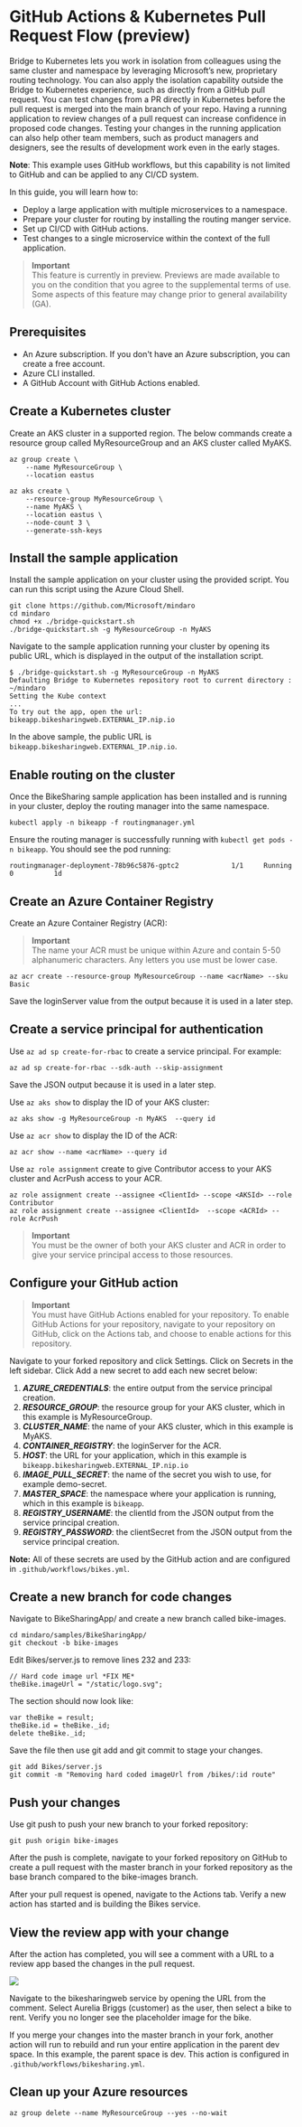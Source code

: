 # GitHub Actions & Kubernetes Pull Request Flow (preview)

Bridge to Kubernetes lets you work in isolation from colleagues using the same cluster and namespace by leveraging Microsoft’s new, proprietary routing technology. You can also apply the isolation capability outside the Bridge to Kubernetes experience, such as directly from a GitHub pull request. You can test changes from a PR directly in Kubernetes before the pull request is merged into the main branch of your repo. Having a running application to review changes of a pull request can increase confidence in proposed code changes. Testing your changes in the running application can also help other team members, such as product managers and designers, see the results of development work even in the early stages.

**Note**: This example uses GitHub workflows, but this capability is not limited to GitHub and can be applied to any CI/CD system. 

In this guide, you will learn how to:
- Deploy a large application with multiple microservices to a namespace.
- Prepare your cluster for routing by installing the routing manger service. 
- Set up CI/CD with GitHub actions.
- Test changes to a single microservice within the context of the full application.

> **Important**<br />
This feature is currently in preview. Previews are made available to you on the condition that you agree to the supplemental terms of use. Some aspects of this feature may change prior to general availability (GA).

## Prerequisites
- An Azure subscription. If you don't have an Azure subscription, you can create a free account.
- Azure CLI installed.
- A GitHub Account with GitHub Actions enabled.

## Create a Kubernetes cluster
Create an AKS cluster in a supported region. The below commands create a resource group called MyResourceGroup and an AKS cluster called MyAKS.

```
az group create \
    --name MyResourceGroup \
    --location eastus

az aks create \
    --resource-group MyResourceGroup \
    --name MyAKS \
    --location eastus \
    --node-count 3 \
    --generate-ssh-keys
```

## Install the sample application
Install the sample application on your cluster using the provided script. You can run this script using the Azure Cloud Shell.

```
git clone https://github.com/Microsoft/mindaro
cd mindaro
chmod +x ./bridge-quickstart.sh
./bridge-quickstart.sh -g MyResourceGroup -n MyAKS
```

Navigate to the sample application running your cluster by opening its public URL, which is displayed in the output of the installation script.

```
$ ./bridge-quickstart.sh -g MyResourceGroup -n MyAKS
Defaulting Bridge to Kubernetes repository root to current directory : ~/mindaro
Setting the Kube context
...
To try out the app, open the url:
bikeapp.bikesharingweb.EXTERNAL_IP.nip.io
```

In the above sample, the public URL is `bikeapp.bikesharingweb.EXTERNAL_IP.nip.io`.

## Enable routing on the cluster
Once the BikeSharing sample application has been installed and is running in your cluster, deploy the routing manager into the same namespace.

```
kubectl apply -n bikeapp -f routingmanager.yml
```

Ensure the routing manager is successfully running with `kubectl get pods -n bikeapp`. You should see the pod running: 

```
routingmanager-deployment-78b96c5876-gptc2             1/1     Running     0          1d
```

## Create an Azure Container Registry

Create an Azure Container Registry (ACR):

> **Important**<br />
The name your ACR must be unique within Azure and contain 5-50 alphanumeric characters. Any letters you use must be lower case.

```
az acr create --resource-group MyResourceGroup --name <acrName> --sku Basic
```

Save the loginServer value from the output because it is used in a later step.

## Create a service principal for authentication

Use `az ad sp create-for-rbac` to create a service principal. For example:

```
az ad sp create-for-rbac --sdk-auth --skip-assignment
```

Save the JSON output because it is used in a later step.

Use `az aks show` to display the ID of your AKS cluster:

```
az aks show -g MyResourceGroup -n MyAKS  --query id
```

Use `az acr show` to display the ID of the ACR:
```
az acr show --name <acrName> --query id
```

Use `az role assignment` create to give Contributor access to your AKS cluster and AcrPush access to your ACR.

```
az role assignment create --assignee <ClientId> --scope <AKSId> --role Contributor
az role assignment create --assignee <ClientId>  --scope <ACRId> --role AcrPush
```

> **Important**<br />
You must be the owner of both your AKS cluster and ACR in order to give your service principal access to those resources.

## Configure your GitHub action

> **Important**<br />
You must have GitHub Actions enabled for your repository. To enable GitHub Actions for your repository, navigate to your repository on GitHub, click on the Actions tab, and choose to enable actions for this repository.

Navigate to your forked repository and click Settings. Click on Secrets in the left sidebar. Click Add a new secret to add each new secret below:
1.	***AZURE_CREDENTIALS***: the entire output from the service principal creation.
2.	***RESOURCE_GROUP***: the resource group for your AKS cluster, which in this example is MyResourceGroup.
3.	***CLUSTER_NAME***: the name of your AKS cluster, which in this example is MyAKS.
4.	***CONTAINER_REGISTRY***: the loginServer for the ACR.
5.	***HOST***: the URL for your application, which in this example is `bikeapp.bikesharingweb.EXTERNAL_IP.nip.io`
6.	***IMAGE_PULL_SECRET***: the name of the secret you wish to use, for example demo-secret.
7.	***MASTER_SPACE***: the namespace where your application is running, which in this example is `bikeapp`.
8.	***REGISTRY_USERNAME***: the clientId from the JSON output from the service principal creation.
9.	***REGISTRY_PASSWORD***: the clientSecret from the JSON output from the service principal creation.

**Note:** All of these secrets are used by the GitHub action and are configured in `.github/workflows/bikes.yml`.

## Create a new branch for code changes
Navigate to BikeSharingApp/ and create a new branch called bike-images.

```
cd mindaro/samples/BikeSharingApp/
git checkout -b bike-images
```

Edit Bikes/server.js to remove lines 232 and 233:

```
// Hard code image url *FIX ME*
theBike.imageUrl = "/static/logo.svg";
```

The section should now look like:

```
var theBike = result;
theBike.id = theBike._id;
delete theBike._id;
```

Save the file then use git add and git commit to stage your changes.

```
git add Bikes/server.js 
git commit -m "Removing hard coded imageUrl from /bikes/:id route"
```

## Push your changes
Use git push to push your new branch to your forked repository:

```
git push origin bike-images
```

After the push is complete, navigate to your forked repository on GitHub to create a pull request with the master branch in your forked repository as the base branch compared to the bike-images branch.

After your pull request is opened, navigate to the Actions tab. Verify a new action has started and is building the Bikes service.

## View the review app with your change

After the action has completed, you will see a comment with a URL to a review app based the changes in the pull request.

![](images/review_app_url.png)
 
Navigate to the bikesharingweb service by opening the URL from the comment. Select Aurelia Briggs (customer) as the user, then select a bike to rent. Verify you no longer see the placeholder image for the bike.

If you merge your changes into the master branch in your fork, another action will run to rebuild and run your entire application in the parent dev space. In this example, the parent space is dev. This action is configured in `.github/workflows/bikesharing.yml`.

## Clean up your Azure resources

```
az group delete --name MyResourceGroup --yes --no-wait
```


